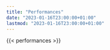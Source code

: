 ```yaml
---
title: "Performances"
date: "2023-01-16T23:00:00+01:00"
lastmod: "2023-01-16T23:00:00+01:00"
---
```

{{< performances >}}
